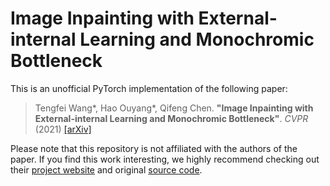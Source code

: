 # Image Inpainting with External-internal Learning and Monochromic Bottleneck

This is an unofficial PyTorch implementation of the  following paper: 

> Tengfei Wang*, Hao Ouyang*, Qifeng Chen. **"Image Inpainting with External-internal Learning and Monochromic Bottleneck"**. *CVPR* (2021) [[arXiv]](https://arxiv.org/abs/2104.09068)

Please note that this repository is not affiliated with the authors of the paper. If you find this work interesting, we highly recommend checking out their [project website](https://tengfei-wang.github.io/EII/index.html) and original [source code](https://github.com/Tengfei-Wang/external-internal-inpainting).



